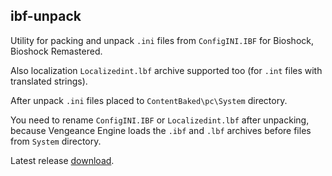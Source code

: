 ##  ibf-unpack

Utility for packing and unpack `.ini` files from `ConfigINI.IBF` for Bioshock, Bioshock Remastered.

Also localization `Localizedint.lbf` archive supported too (for `.int` files with translated strings).

After unpack `.ini` files placed to `ContentBaked\pc\System` directory.

You need to rename `ConfigINI.IBF` or `Localizedint.lbf` after unpacking, because Vengeance Engine loads the `.ibf` and `.lbf` archives before files from `System` directory.

Latest release [download](https://github.com/ucorpor/ibf-unpack/releases/latest/download/ibf-unpack.zip).
